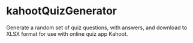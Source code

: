 # kahootQuizGenerator
Generate a random set of quiz questions, with answers, and download to XLSX format for use with online quiz app Kahoot.
